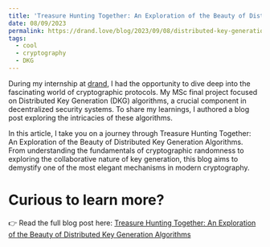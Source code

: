 ```yaml
---
title: 'Treasure Hunting Together: An Exploration of the Beauty of Distributed Key Generation Algorithms'
date: 08/09/2023
permalink: https://drand.love/blog/2023/09/08/distributed-key-generation/
tags:
  - cool
  - cryptography
  - DKG
---
```


During my internship at [drand](https://drand.love), I had the opportunity to dive deep into the fascinating world of cryptographic protocols. My MSc final project focused on Distributed Key Generation (DKG) algorithms, a crucial component in decentralized security systems. To share my learnings, I authored a blog post exploring the intricacies of these algorithms.

In this article, I take you on a journey through Treasure Hunting Together: An Exploration of the Beauty of Distributed Key Generation Algorithms. From understanding the fundamentals of cryptographic randomness to exploring the collaborative nature of key generation, this blog aims to demystify one of the most elegant mechanisms in modern cryptography.

Curious to learn more?
===
👉 Read the full blog post here: [Treasure Hunting Together: An Exploration of the Beauty of Distributed Key Generation Algorithms](https://drand.love/blog/2023/09/08/distributed-key-generation/)